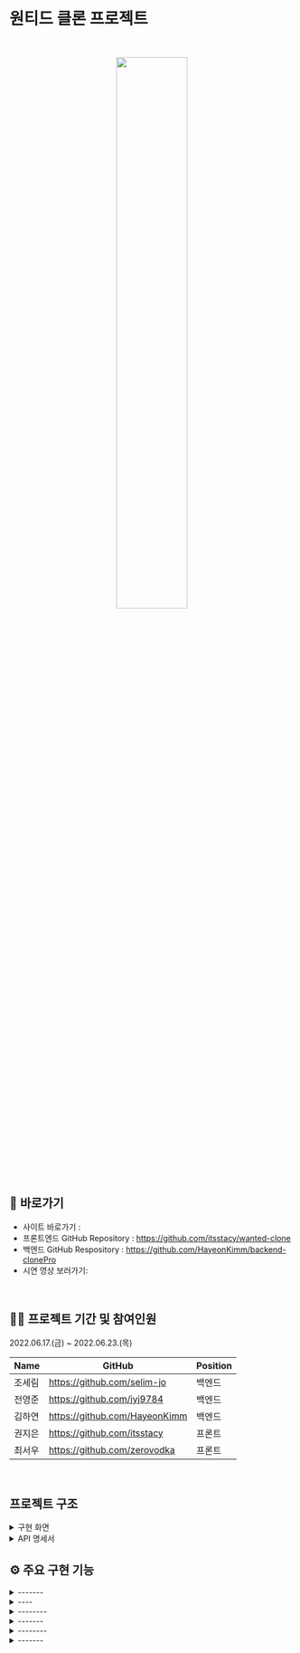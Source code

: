 <h1 align="left"><br/>원티드 클론 프로젝트</h1>
<br>
<p align='center'>
<img width='50%' src='https://www.venturesquare.net/wp-content/uploads/2022/02/%EC%9B%90%ED%8B%B0%EB%93%9C%EB%9E%A9-789x404.jpg'>
</p>
<br>

## 📌 바로가기
- 사이트 바로가기 : 
- 프론트엔드 GitHub Repository : https://github.com/itsstacy/wanted-clone
- 백엔드 GitHub Respository : https://github.com/HayeonKimm/backend-clonePro
- 시연 영상 보러가기: 

<br>

## 👨‍💻 프로젝트 기간 및 참여인원
2022.06.17.(금) ~ 2022.06.23.(목)</br>


| Name     | GitHub                             | Position  |
| -------- | ---------------------------------- | --------- |
| 조세림     |  https://github.com/selim-jo       | 백엔드 |
| 전영준     |  https://github.com/jyj9784        | 백엔드 |
| 김하연     |  https://github.com/HayeonKimm     | 백엔드 |
| 권지은     |  https://github.com/itsstacy       | 프론트 |
| 최서우     |  https://github.com/zerovodka      | 프론트 |

<br>

## 프로젝트 구조

<details markdown="1">
<summary>구현 화면</summary>

![서비스 아키텍처 (1)]()
</details>

<details markdown="2">
<summary>API 명세서</summary>
  
[https://www.notion.so/4-e1ca3a0316e4459d80cc08793e2d1556](https://www.notion.so/acb268ccf9ab4d139f62f086b8d3e175?v=616957780f1944fbb7dfbd57061a384e])

</details>

## ⚙️ 주요 구현 기능

<details>
<summary>-------</summary>
<div markdown="1">
<br>
  
+ 사용자들의 접근성을 높이기 위해 간편한 카카오 소셜 로그인을 구현했습니다.
<img width='600px' src='https://user-images.githubusercontent.com/89131236/161420316-475aa330-b002-4e44-8770-4279c347f78f.png'>
</div>
</details>
<details>
<summary>----</summary>
<div markdown="1">
<br>
  

</div>
</details>
<details>
<summary>--------</summary>
<div markdown="1">
<br>
   


</div>
</details>
<details>
<summary>-------</summary>
<div markdown="1">

  
</div>
</details>
<details>
<summary>--------</summary>
<div markdown="1">
<br>
</details>
  


</div>
</details>
<details>
<summary>-------</summary>
<div markdown="1">
<br>
  



## 기술스택
> #### 프론트엔드
<p align="center">
<img src="https://img.shields.io/badge/html-E34F26?style=for-the-badge&logo=html5&logoColor=white">
<img src="https://img.shields.io/badge/css-1572B6?style=for-the-badge&logo=css3&logoColor=white">
<img src="https://img.shields.io/badge/javascript-F7DF1E?style=for-the-badge&logo=javascript&logoColor=black">
<img src="https://img.shields.io/badge/React-61DAFB?style=for-the-badge&logo=React&logoColor=black">
<img src="https://img.shields.io/badge/Redux-764ABC?style=for-the-badge&logo=Redux&logoColor=white">
<br>
<img src="https://img.shields.io/badge/github-181717?style=for-the-badge&logo=github&logoColor=white">
<img src="https://img.shields.io/badge/Socket.io-010101?style=for-the-badge&logo=Socket.io&logoColor=white">
<img src="https://img.shields.io/badge/S3-569A31?style=for-the-badge&logo=S3&logoColor=white">
<br>
<br>
<br>

> #### 백엔드
  
  <p align="center">
  <img src="https://img.shields.io/badge/Node-42443b?style=for-the-badge&logo=Node.js&logoColor=green">
  <img src="https://img.shields.io/badge/Express-7b7b7b?style=for-the-badge&logo=Express&logoColor=black">
  <img src="https://img.shields.io/badge/MongoDB-3e2d1d?style=for-the-badge&logo=MongoDB&logoColor=green">
  <br>
  <img src="https://img.shields.io/badge/Socket.io-010101?style=for-the-badge&logo=Socket.io&logoColor=white">
  <img src="https://img.shields.io/badge/prettier-192932?style=for-the-badge&logo=prettier&logoColor=black">
  <img src="https://img.shields.io/badge/swagger-80b43c?style=for-the-badge&logo=swagger&logoColor=black">


<br>
